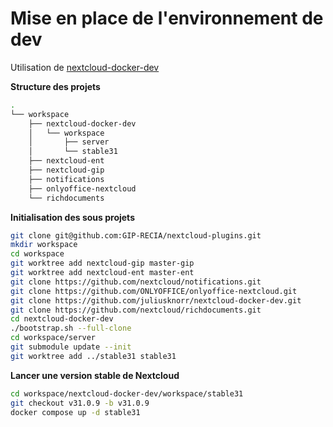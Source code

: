# Mise en place de l'environnement de dev

Utilisation de [nextcloud-docker-dev](https://github.com/juliusknorr/nextcloud-docker-dev)

**Structure des projets**

```sh
.
└── workspace
    ├── nextcloud-docker-dev
    │   └── workspace
    │       ├── server
    │       └── stable31
    ├── nextcloud-ent
    ├── nextcloud-gip
    ├── notifications
    ├── onlyoffice-nextcloud
    └── richdocuments
```

**Initialisation des sous projets**

```sh
git clone git@github.com:GIP-RECIA/nextcloud-plugins.git
mkdir workspace
cd workspace
git worktree add nextcloud-gip master-gip
git worktree add nextcloud-ent master-ent
git clone https://github.com/nextcloud/notifications.git
git clone https://github.com/ONLYOFFICE/onlyoffice-nextcloud.git
git clone https://github.com/juliusknorr/nextcloud-docker-dev.git
git clone https://github.com/nextcloud/richdocuments.git
cd nextcloud-docker-dev
./bootstrap.sh --full-clone
cd workspace/server
git submodule update --init
git worktree add ../stable31 stable31
```

**Lancer une version stable de Nextcloud**

```sh
cd workspace/nextcloud-docker-dev/workspace/stable31
git checkout v31.0.9 -b v31.0.9
docker compose up -d stable31
```
